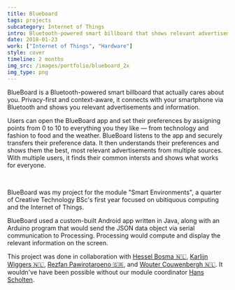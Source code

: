 ```yaml
---
title: Blueboard
tags: projects
subcategory: Internet of Things
intro: Bluetooth-powered smart billboard that shows relevant advertisements and information based on who's passing by it.
date: 2018-01-23
work: ["Internet of Things", "Hardware"]
style: cover
timeline: 2 months
img_src: /images/portfolio/blueboard_2x
img_type: png
---
```


BlueBoard is a Bluetooth-powered smart billboard that actually cares about you. Privacy-first and context-aware, it connects with your smartphone via Bluetooth and shows you relevant advertisements and information.

<!--more-->

Users can open the BlueBoard app and set their preferences by assigning points from 0 to 10 to everything you they like — from technology and fashion to food and the weather. BlueBoard listens to the app and securely transfers their preference data. It then understands their preferences and shows them the best, most relevant advertisements from multiple sources. With multiple users, it finds their common intersts and shows what works for everyone.

<div class="two-images">
  <img alt="" src="/images/projects/blueboard/1.jpg">
  <img alt="" src="/images/projects/blueboard/2.jpg">
</div>

BlueBoard was my project for the module "Smart Environments", a quarter of Creative Technology BSc's first year focused on ubitiquous computing and the Internet of Things.

BlueBoard used a custom-built Android app written in Java, along with an Arduino program that would send the JSON data object via serial communication to Processing. Processing would compute and display the relevant information on the screen.

<img alt="" src="/images/projects/blueboard/team.png">

<footer>This project was done in collaboration with <a href="https://portfolio.cr.utwente.nl/student/hesselbosma/">Hessel Bosma 🇳🇱</a>, <a href="https://portfolio.cr.utwente.nl/student/kmw/">Karlijn Wiggers 🇳🇱</a>, <a href="https://portfolio.cr.utwente.nl/student/pawirotaroenorzg/">Rezfan Pawirotaroeno 🇸🇷</a>, and <a href="https://portfolio.cr.utwente.nl/student/wcouwenbergh/">Wouter Couwenbergh 🇳🇱</a>. It wouldn've have been possible without our module coordinator <a href="http://wwwhome.ewi.utwente.nl/~scholten/" target="_blank" rel="noopener noreferrer">Hans Scholten</a>.</footer>